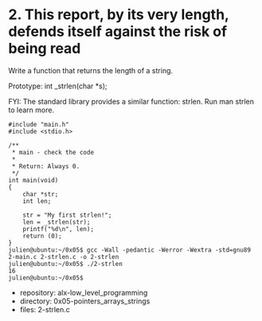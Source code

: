 # 2. This report, by its very length, defends itself against the risk of being read



Write a function that returns the length of a string.

Prototype: int _strlen(char *s);

FYI: The standard library provides a similar function: strlen. Run man strlen to learn more.
```julien@ubuntu:~/0x05$ cat 2-main.c
#include "main.h"
#include <stdio.h>

/**
 * main - check the code
 *
 * Return: Always 0.
 */
int main(void)
{
    char *str;
    int len;

    str = "My first strlen!";
    len = _strlen(str);
    printf("%d\n", len);
    return (0);
}
julien@ubuntu:~/0x05$ gcc -Wall -pedantic -Werror -Wextra -std=gnu89 2-main.c 2-strlen.c -o 2-strlen
julien@ubuntu:~/0x05$ ./2-strlen 
16
julien@ubuntu:~/0x05$ 
```


 - repository: alx-low_level_programming
 - directory: 0x05-pointers_arrays_strings
 - files: 2-strlen.c
